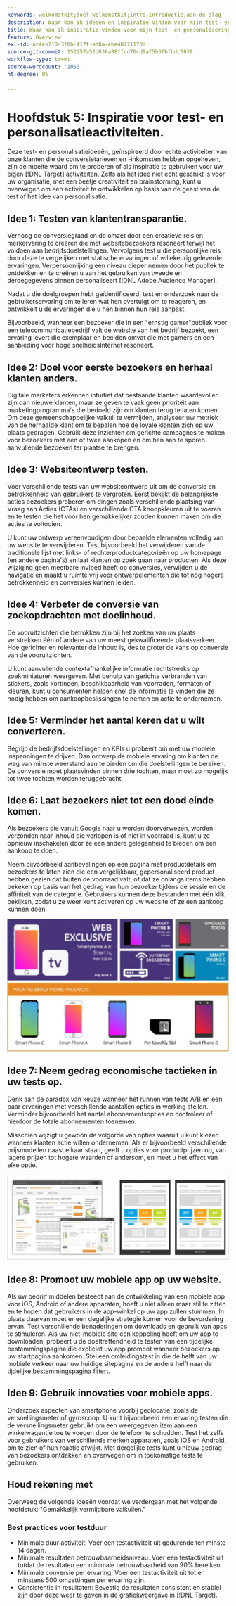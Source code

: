 ```yaml
---
keywords: welkomstkit;doel welkomstkit;intro;introductie;aan de slag
description: Waar kan ik ideeën en inspiratie vinden voor mijn test- en personalisatieactiviteiten met Adobe Target.
title: Waar kan ik inspiratie vinden voor mijn test- en personaliseringsinspanningen?
feature: Overview
exl-id: ac4eb710-3f8b-417f-ad8a-ebe48771170d
source-git-commit: 152257a52d836a88ffcd76cd9af5b3fbfbdc0839
workflow-type: tm+mt
source-wordcount: '1053'
ht-degree: 0%

---
```


# Hoofdstuk 5: Inspiratie voor test- en personalisatieactiviteiten.

Deze test- en personalisatieideeën, geïnspireerd door echte activiteiten van onze klanten die de conversietarieven en -inkomsten hebben opgeheven, zijn de moeite waard om te proberen of als inspiratie te gebruiken voor uw eigen [!DNL Target] activiteiten. Zelfs als het idee niet echt geschikt is voor uw organisatie, met een beetje creativiteit en brainstorming, kunt u overwegen om een activiteit te ontwikkelen op basis van de geest van de test of het idee van personalisatie.

## Idee 1: Testen van klantentransparantie.

Verhoog de conversiegraad en de omzet door een creatieve reis en merkervaring te creëren die met websitebezoekers resoneert terwijl het voldoen aan bedrijfsdoelstellingen. Vervolgens test u die persoonlijke reis door deze te vergelijken met statische ervaringen of willekeurig geleverde ervaringen. Verpersoonlijking een niveau dieper nemen door het publiek te ontdekken en te creëren u aan het gebruiken van tweede en derdegegevens binnen personaliseert [!DNL Adobe Audience Manager].

Nadat u die doelgroepen hebt geïdentificeerd, test en onderzoek naar de gebruikerservaring om te leren wat hen overtuigt om te reageren, en ontwikkelt u de ervaringen die u hen binnen hun reis aanpast.

Bijvoorbeeld, wanneer een bezoeker die in een &quot;ernstig gamer&quot;publiek voor een telecommunicatiebedrijf valt de website van het bedrijf bezoekt, een ervaring levert die exemplaar en beelden omvat die met gamers en een aanbieding voor hoge snelheidsInternet resoneert.

## Idee 2: Doel voor eerste bezoekers en herhaal klanten anders.

Digitale marketers erkennen intuïtief dat bestaande klanten waardevoller zijn dan nieuwe klanten, maar ze geven te vaak geen prioriteit aan marketingprogramma&#39;s die bedoeld zijn om klanten terug te laten komen. Om deze gemeenschappelijke valkuil te vermijden, analyseer uw metriek van de herhaalde klant om te bepalen hoe de loyale klanten zich op uw plaats gedragen. Gebruik deze inzichten om gerichte campagnes te maken voor bezoekers met een of twee aankopen en om hen aan te sporen aanvullende bezoeken ter plaatse te brengen.

## Idee 3: Websiteontwerp testen.

Voer verschillende tests van uw websiteontwerp uit om de conversie en betrokkenheid van gebruikers te vergroten. Eerst bekijkt de belangrijkste acties bezoekers proberen om dingen zoals verschillende plaatsing van Vraag aan Acties (CTAs) en verschillende CTA knoopkleuren uit te voeren en te testen die het voor hen gemakkelijker zouden kunnen maken om die acties te voltooien.

U kunt uw ontwerp vereenvoudigen door bepaalde elementen volledig van uw website te verwijderen. Test bijvoorbeeld het verwijderen van de traditionele lijst met links- of rechterproductcategorieën op uw homepage (en andere pagina&#39;s) en laat klanten op zoek gaan naar producten. Als deze wijziging geen meetbare invloed heeft op conversies, verwijdert u de navigatie en maakt u ruimte vrij voor ontwerpelementen die tot nog hogere betrokkenheid en conversies kunnen leiden.

## Idee 4: Verbeter de conversie van zoekopdrachten met doelinhoud.

De vooruitzichten die betrokken zijn bij het zoeken van uw plaats verstrekken één of andere van uw meest gekwalificeerde plaatsverkeer. Hoe gerichter en relevanter de inhoud is, des te groter de kans op conversie van de vooruitzichten.

U kunt aanvullende contextafhankelijke informatie rechtstreeks op zoekminiaturen weergeven. Met behulp van gerichte verbranden van stickers, zoals kortingen, beschikbaarheid van voorraden, formaten of kleuren, kunt u consumenten helpen snel de informatie te vinden die ze nodig hebben om aankoopbeslissingen te nemen en actie te ondernemen.

## Idee 5: Verminder het aantal keren dat u wilt converteren.

Begrijp de bedrijfsdoelstellingen en KPIs u probeert om met uw mobiele inspanningen te drijven. Dan ontwerp de mobiele ervaring om klanten de weg van minste weerstand aan te bieden om die doelstellingen te bereiken. De conversie moet plaatsvinden binnen drie tochten, maar moet zo mogelijk tot twee tochten worden teruggebracht.

## Idee 6: Laat bezoekers niet tot een dood einde komen.

Als bezoekers die vanuit Google naar u worden doorverwezen, worden verzonden naar inhoud die verlopen is of niet in voorraad is, kunt u ze opnieuw inschakelen door ze een andere gelegenheid te bieden om een aankoop te doen.

Neem bijvoorbeeld aanbevelingen op een pagina met productdetails om bezoekers te laten zien die een vergelijkbaar, gepersonaliseerd product hebben gezien dat buiten de voorraad valt, of dat ze onlangs items hebben bekeken op basis van het gedrag van hun bezoeker tijdens de sessie en de affiniteit van de categorie. Gebruikers kunnen deze bestanden met één klik bekijken, zodat u ze weer kunt activeren op uw website of ze een aankoop kunnen doen.

![Recommendations-illustratie](/help/main/c-intro/assets/recs-illustration.png)

## Idee 7: Neem gedrag economische tactieken in uw tests op.

Denk aan de paradox van keuze wanneer het runnen van tests A/B en een paar ervaringen met verschillende aantallen opties in werking stellen. Verminder bijvoorbeeld het aantal abonnementsopties en controleer of hierdoor de totale abonnementen toenemen.

Misschien wijzigt u gewoon de volgorde van opties waaruit u kunt kiezen wanneer klanten actie willen ondernemen. Als er bijvoorbeeld verschillende prijsmodellen naast elkaar staan, geeft u opties voor productprijzen op, van lagere prijzen tot hogere waarden of andersom, en meet u het effect van elke optie.

![Gedragstactische illustratie](/help/main/c-intro/assets/behavioral.png)

## Idee 8: Promoot uw mobiele app op uw website.

Als uw bedrijf middelen besteedt aan de ontwikkeling van een mobiele app voor iOS, Android of andere apparaten, hoeft u niet alleen maar stil te zitten en te hopen dat gebruikers in de app-winkel op uw app zullen stummen. In plaats daarvan moet er een degelijke strategie komen voor de bevordering ervan. Test verschillende benaderingen om downloads en gebruik van apps te stimuleren. Als uw niet-mobiele site een koppeling heeft om uw app te downloaden, probeert u de doeltreffendheid te testen van een tijdelijke bestemmingspagina die expliciet uw app promoot wanneer bezoekers op uw startpagina aankomen. Stel een omleidingstest in die de helft van uw mobiele verkeer naar uw huidige sitepagina en de andere helft naar de tijdelijke bestemmingspagina filtert.

## Idee 9: Gebruik innovaties voor mobiele apps.

Onderzoek aspecten van smartphone voorbij geolocatie, zoals de versnellingsmeter of gyroscoop. U kunt bijvoorbeeld een ervaring testen die de versnellingsmeter gebruikt om een weergegeven item aan een winkelwagentje toe te voegen door de telefoon te schudden. Test het zelfs voor gebruikers van verschillende merken apparaten, zoals iOS en Android, om te zien of hun reactie afwijkt. Met dergelijke tests kunt u nieuw gedrag van bezoekers ontdekken en overwegen om in toekomstige tests te gebruiken.

## Houd rekening met

Overweeg de volgende ideeën voordat we verdergaan met het volgende hoofdstuk: &quot;Gemakkelijk vermijdbare valkuilen.&quot;

### Best practices voor testduur

* Minimale duur activiteit: Voer een testactiviteit uit gedurende ten minste 14 dagen.
* Minimale resultaten betrouwbaarheidsniveau: Voer een testactiviteit uit totdat de resultaten een minimale betrouwbaarheid van 90% bereiken.
* Minimale conversie per ervaring: Voer een testactiviteit uit tot er minstens 500 omzettingen per ervaring zijn.
* Consistentie in resultaten: Bevestig de resultaten consistent en stabiel zijn door deze weer te geven in de grafiekweergave in [!DNL Target].
